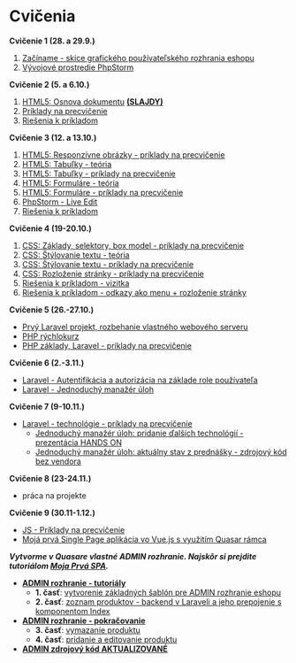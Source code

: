 # Cvičenia

**Cvičenie 1 (28. a 29.9.)**

1. [Začíname - skice grafického používateľského rozhrania eshopu](1-c/skice-grafickeho-pouzivatelskeho-rozhrania-eshopu)
2. [Vývojové prostredie PhpStorm](1-c/vyvojove-prostredie-phpstorm)

**Cvičenie 2 (5. a 6.10.)**
1. [HTML5: Osnova dokumentu](2-c) **[(SLAJDY)](2-c/zdroje/c2-osnova-dokumentu.pdf)**
2. [Príklady na precvičenie](2-c/#c2-priklady)
3. [Riešenia k príkladom](zdroje/cvicenie2-priklady-riesenia.zip)

**Cvičenie 3 (12. a 13.10.)**
1. [HTML5: Responzívne obrázky - príklady na precvičenie](3-c/obrazky)
2. [HTML5: Tabuľky - teória](3-c/tabulky)
3. [HTML5: Tabuľky - príklady na precvičenie](3-c/tabulky#c3-tabulky-priklady)
4. [HTML5: Formuláre - teória](3-c/formulare)
5. [HTML5: Formuláre - príklady na precvičenie](3-c/formulare#c3-formulare-priklady)
6. [PhpStorm - Live Edit](3-c/phpstorm-liveedit)
7. [Riešenia k príkladom](zdroje/cvicenie3-priklady-riesenia.zip)

**Cvičenie 4 (19-20.10.)**
1. [CSS: Základy, selektory, box model - príklady na precvičenie](4-c/zaklady-selektory)
2. [CSS: Štýlovanie textu - teória](4-c/stylovanie-textu)
3. [CSS: Štýlovanie textu - príklady na precvičenie](4-c/stylovanie-textu#c4-stylovanie-textu-priklady)
4. [CSS: Rozloženie stránky - príklady na precvičenie](4-c/rozlozenie-stranky#c4-rozlozenie-stranky-priklady)
5. [Riešenia k príkladom - vizitka](zdroje/cvicenie4a-priklady-riesenia.zip)
6. [Riešenia k príkladom - odkazy ako menu + rozloženie stránky](zdroje/cvicenie4b-priklady-riesenia.zip)

**Cvičenie 5 (26.-27.10.)**
* [Prvý Laravel projekt, rozbehanie vlastného webového serveru](5-c/wamp)
* [PHP rýchlokurz](/prednasky/PHP-rychlokurz)
* [PHP základy, Laravel - príklady na precvičenie](5-c/laravel-uvod)

**Cvičenie 6 (2.-3.11.)**
* [Laravel - Autentifikácia a autorizácia na základe role používateľa](/cvicenia/6-c/autentifikacia-rola)
* [Laravel - Jednoduchý manažér úloh](/cvicenia/6-c/manazer-uloh)

**Cvičenie 7 (9-10.11.)**
* [Laravel - technológie - príklady na precvičenie](/cvicenia/7-c/)
	* [Jednoduchý manažér úloh: pridanie ďalších technológií - prezentácia HANDS ON](7-c/zdroje/7c-taskmanager-technologie.pptx)
    * [Jednoduchý manažér úloh: aktuálny stav z prednášky - zdrojový kód bez vendora](/prednasky/zdroje/taskmanager2020.zip)

**Cvičenie 8 (23-24.11.)**
* práca na projekte

**Cvičenie 9 (30.11-1.12.)**
* [JS - Príklady na precvičenie](/cvicenia/9-c/JS/)
* [Mojá prvá Single Page aplikácia vo Vue.js s využitím Quasar rámca](/cvicenia/9-c/PrvaSPA/)

***Vytvorme v Quasare vlastné ADMIN rozhranie. Najskôr si prejdite tutoriálom [Moja Prvá SPA](/cvicenia/9-c/PrvaSPA/).***

* **[ADMIN rozhranie - tutoriály](10-c)**
    * **1. časť**: [vytvorenie základných šablón pre ADMIN rozhranie eshopu](10-c/part1)
    * **2. časť**: [zoznam produktov - backend v Laraveli a jeho prepojenie s komponentom Index](10-c/part2)
* **[ADMIN rozhranie - pokračovanie](11-c)**
    * **3. časť**: [vymazanie produktu](11-c/part3)
    * **4. časť**: [pridanie a editovanie produktu](11-c/part4) 
* **[ADMIN zdrojový kód AKTUALIZOVANÉ](zdroje/admin20.zip)**
